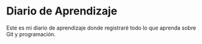 # Diario de Aprendizaje
Este es mi diario de aprendizaje donde registraré todo lo que aprenda sobre Git y programación.
